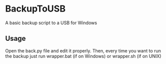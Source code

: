 # BackupToUSB
A basic backup script to a USB for Windows
## Usage
Open the back.py file and edit it properly.
Then, every time you want to run the backup just run wrapper.bat (if on Windows) or wrapper.sh (if on UNIX)
